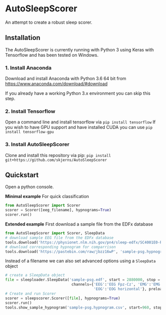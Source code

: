 # AutoSleepScorer
An attempt to create a robust sleep scorer.

## Installation
The AutoSleepScorer is currently running with Python 3 using Keras with Tensorflow and has been tested on Windows.

### 1. Install Anaconda
Download and install Anaconda with Python 3.6 64 bit from https://www.anaconda.com/download/#download

If you already have a working Python 3.x environment you can skip this step.

### 2. Install Tensorflow
Open a command line and install tensorflow via `pip install tensorflow`
If you wish to have GPU support and have installed CUDA you can use `pip install tensorflow-gpu`

### 3. Install AutoSleepScorer
Clone and install this repository via pip:
`pip install git+https://github.com/skjerns/AutoSleepScorer`

## Quickstart

Open a python console.

**Minimal example**
For quick classification

```Python
from AutoSleepScorer import Scorer
scorer = Scorer([eeg_filename], hypnograms=True)
scorer.run()
```

**Extended example**
First download a sample file from the EDFx database

```Python
from AutoSleepScorer import Scorer, SleepData
# download sample EEG file from the EDFx database
tools.download('https://physionet.nlm.nih.gov/pn4/sleep-edfx/SC4001E0-PSG.edf', 'sample-psg.edf')
# download corresponding hypnogram for comparrison
tools.download('https://pastebin.com/raw/jbzz16wP', 'sample-psg.hypnogram.csv') 
```
Instead of a filename we can also set advanced options using a `SleepData` object
```Python
# create a SleepData object 
file = sleeploader.SleepData('sample-psg.edf', start = 2880000, stop = 5400000, 
							  channels={'EEG':'EEG Fpz-Cz', 'EMG':'EMG submental', 
                              			'EOG':'EOG horizontal'}, preload=False)
# Create and run Scorer
scorer = sleepscorer.Scorer([file], hypnograms=True)
scorer.run()
tools.show_sample_hypnogram('sample-psg.hypnogram.csv', start=960, stop=1800)  
```